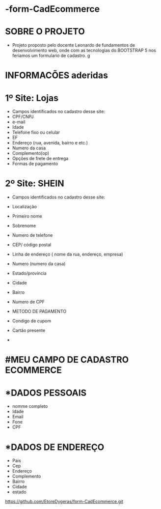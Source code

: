 # -form-CadEcommerce
# SOBRE O PROJETO
* Projeto proposto pelo docente Leonardo de fundamentos de desenvolvimento web, onde com as tecnologias do BOOTSTRAP 5 nos feriamos
um formulario de cadastro.
 g
# INFORMACÕES aderidas
#  1º Site: Lojas
 
* Campos identificados no cadastro desse site:
* CPF/CNPJ
* e-mail
* Idade
* Telefone fixo ou celular
* EF
* Endereço (rua, avenida, bairro e etc.)
* Numero da casa
* Complemento(op)
* Opções de frete de entrega
* Formas de pagamento
 
#  2º Site: SHEIN
* Campos identificados no cadastro desse site:
* Localização
* Primeiro nome
* Sobrenome
* Numero de telefone
* CEP/ código postal
* Linha de endereço ( nome da rua, endereço, empresa)
* Numero (numero da casa)
* Estado/província
* Cidade
* Bairro
* Numero de CPF
* METODO DE PAGAMENTO
* Condigo de cupom
* Cartão presente
 

 
 
*
# #MEU CAMPO DE CADASTRO ECOMMERCE
# *DADOS PESSOAIS
* nomme completo
* Idade
* Email
* Fone
* CPF
 
# *DADOS DE ENDEREÇO
* Pais
* Cep
* Endereço
* Complemento
* Bairro
* Cidade
* estado
 
 https://github.com/EtoreDygeras/form-CadEcommerce.git
